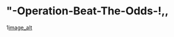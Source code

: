# "-Operation-Beat-The-Odds-!,,

1[image_alt](https://github.com/SunOdds/-Operation-Beat-The-Odds-/blob/756eb008db609177a09c6bbb6ee21eb8c4744f3b/csyday829.jpg)
